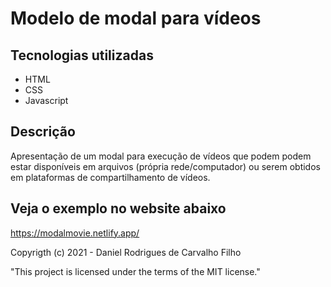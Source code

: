 # Modelo de modal para vídeos

## Tecnologias utilizadas

- HTML
- CSS
- Javascript

## Descrição

Apresentação de um modal para execução de vídeos que podem podem estar disponíveis em arquivos (própria rede/computador) ou serem obtidos em plataformas de compartilhamento de vídeos.

## Veja o exemplo no website abaixo

https://modalmovie.netlify.app/

Copyrigth (c) 2021 - Daniel Rodrigues de Carvalho Filho

"This project is licensed under the terms of the MIT license."
